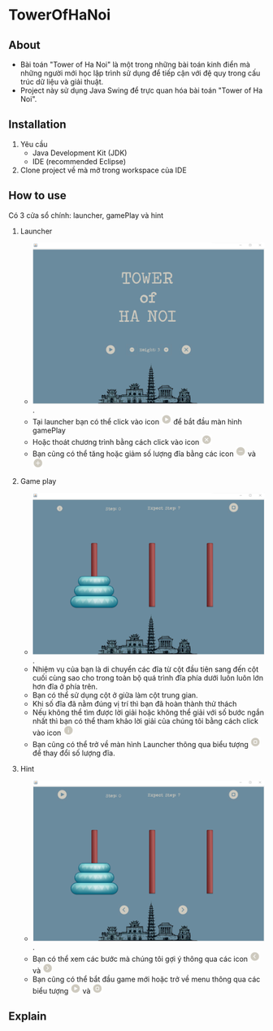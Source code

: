 # TowerOfHaNoi

## About
  - Bài toán "Tower of Ha Noi" là một trong những bài toán kinh điển mà những người mới học lập trình sử dụng để tiếp cận với đệ quy trong cấu trúc dữ liệu và giải thuật.
  - Project này sử dụng Java Swing để trực quan hóa bài toán "Tower of Ha Noi".
## Installation
  1. Yêu cầu 
      - Java Development Kit (JDK)
      - IDE (recommended Eclipse)
  2. Clone project về mà mở trong workspace của IDE

## How to use
  Có 3 cửa sổ chính: launcher, gamePlay và hint
  1. Launcher
      - <img src="/images/launcher.png" width="500">.
      - Tại launcher bạn có thể click vào icon <img src="/images/play.png" width="20"> để bắt đầu màn hình gamePlay
      - Hoặc thoát chương trình bằng cách click vào icon <img src="/images/exit.png" width="20">
      - Bạn cũng có thể tăng hoặc giảm số lượng đĩa bằng các icon <img src="/images/minus.png" width="20"> và <img src="/images/add.png" width="20">
      
  2. Game play
      - <img src="/images/game_play.png" width="500">.
      - Nhiệm vụ của bạn là di chuyển các đĩa từ cột đầu tiên sang đến cột cuối cùng sao cho trong toàn bộ quá trình đĩa phía dưới luôn luôn lớn hơn đĩa ở phía trên.
      - Bạn có thể sử dụng cột ở giữa làm cột trung gian. 
      - Khi số đĩa đã nằm đúng vị trí thì bạn đã hoàn thành thử thách
      - Nếu không thể tìm được lời giải hoặc không thể giải với số bước ngắn nhất thì bạn có thể tham khảo lời giải của chúng tôi bằng cách click vào icon <img src="/images/help.png" width="20">
      - Bạn cũng có thể trở về màn hình Launcher thông qua biểu tượng <img src="/images/home.png" width="20"> để thay đổi số lượng đĩa.
     
   3. Hint 
      - <img src="/images/hint.png" width="500">.
      - Bạn có thể xem các bước mà chúng tôi gợi ý thông qua các icon <img src="/images/back.png" width="20"> và <img src="/images/next.png" width="20">
      - Bạn cũng có thể bắt đầu game mới hoặc trở về menu thông qua các biểu tượng <img src="/images/play.png" width="20"> và <img src="/images/home.png" width="20">

## Explain
